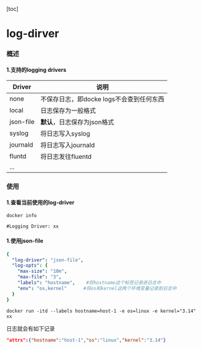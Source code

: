 [toc]
# log-dirver
### 概述
#### 1.支持的logging drivers
|Driver|说明|
|-|-|
|none|不保存日志，即docke logs不会查到任何东西|
|local|日志保存为一般格式|
|json-file|**默认**，日志保存为json格式|
|syslog|将日志写入syslog|
|journald|将日志写入journald|
|fluntd|将日志发往fluentd|
|...||

### 使用
#### 1.查看当前使用的log-driver
```shell
docker info

#Logging Driver: xx
```

#### 1.使用json-file
```yaml
{
  "log-driver": "json-file",
  "log-opts": {
    "max-size": "10m",
    "max-file": "3",
    "labels": "hostname",    #将hostname这个标签记录进日志中
    "env": "os,kernel"      #将os和kernel这两个环境变量记录到日志中
  }
}
```
```shell
docker run -itd --labels hostname=host-1 -e os=linux -e kernel="3.14" xx
```
日志就会有如下记录
```json
"attrs":{"hostname":"host-1","os":"linux","kernel":"3.14"}
```

